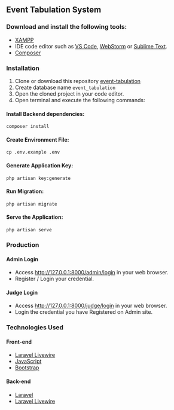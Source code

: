 ## Event Tabulation System

### Download and install the following tools:
- [XAMPP](https://www.apachefriends.org/download.html)
- IDE code editor such as
  [VS Code](https://code.visualstudio.com),
  [WebStorm](https://www.jetbrains.com/webstorm) or
  [Sublime Text](https://www.sublimetext.com).
- [Composer](https://getcomposer.org/download/)

### Installation

1. Clone or download this repository [event-tabulation](https://github.com/ruelperez/event-tabulation.git)
2. Create database name `event_tabulation`
3. Open the cloned project in your code editor.
4. Open terminal and execute the following commands:

#### Install Backend dependencies:
    composer install
#### Create Environment File:
    cp .env.example .env
#### Generate Application Key:
    php artisan key:generate
#### Run Migration:
    php artisan migrate
#### Serve the Application:
    php artisan serve

### Production
#### Admin Login
-   Access <http://127.0.0.1:8000/admin/login> in your web browser.
-   Register / Login your credential.

#### Judge Login
-   Access <http://127.0.0.1:8000/judge/login> in your web browser.
-   Login the credential you have Registered on Admin site.

### Technologies Used
#### Front-end
- [Laravel Livewire](https://laravel-livewire.com/)
- [JavaScript](https://developer.mozilla.org/en-US/docs/Web/JavaScript)
- [Bootstrap](https://getbootstrap.com/docs/5.0/getting-started/introduction/)
#### Back-end
- [Laravel](https://laravel.com/)
- [Laravel Livewire](https://laravel-livewire.com/)
